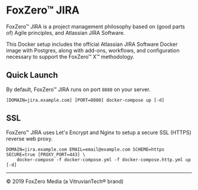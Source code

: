 # FoxZero™ JIRA

FoxZero™ JIRA is a project management philosophy based on (good parts of) Agile principles, and Atlassian JIRA Software.

This Docker setup includes the official Atlassian JIRA Software Docker image with Postgres, along with add-ons, workflows, and configuration necessary to support the FoxZero™ X™ methodology.

## Quick Launch

By default, FoxZero™ JIRA runs on port `8080` on your server.

`[DOMAIN=jira.example.com] [PORT=8080] docker-compose up [-d]`

## SSL

FoxZero™ JIRA uses Let's Encrypt and Nginx to setup a secure SSL (HTTPS) reverse web proxy.

```
DOMAIN=jira.example.com EMAIL=email@example.com SCHEME=https SECURE=true [PROXY_PORT=443] \
    docker-compose -f docker-compose.yml -f docker-compose.http.yml up [-d]
```

---

© 2019 FoxZero Media (a VitruvianTech® brand)
